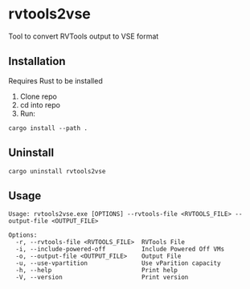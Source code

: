 # rvtools2vse

Tool to convert RVTools output to VSE format

## Installation

Requires Rust to be installed

1. Clone repo
2. cd into repo
3. Run:

```
cargo install --path .
```

## Uninstall

```
cargo uninstall rvtools2vse
```

## Usage

```
Usage: rvtools2vse.exe [OPTIONS] --rvtools-file <RVTOOLS_FILE> --output-file <OUTPUT_FILE>

Options:
  -r, --rvtools-file <RVTOOLS_FILE>  RVTools File
  -i, --include-powered-off          Include Powered Off VMs
  -o, --output-file <OUTPUT_FILE>    Output File
  -u, --use-vpartition               Use vParition capacity
  -h, --help                         Print help
  -V, --version                      Print version
```
